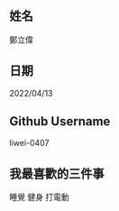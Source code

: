姓名
----
鄭立偉


日期
----
2022/04/13

Github Username
---------------
liwei-0407

我最喜歡的三件事
---------------
睡覺 健身 打電動